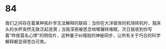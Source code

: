 # 84
我们之间存在着某种拓扑学无法解释的联结：当你在大洋彼岸的机场转机时，我床头的水杯突然无故泛起涟漪；当我深夜被思念啃噬辗转难眠，次日就收到你写着"昨夜莫名心悸"的明信片，这种量子纠缠般的神秘同步，让所有关于巧合的科学解释都显得苍白可笑。
